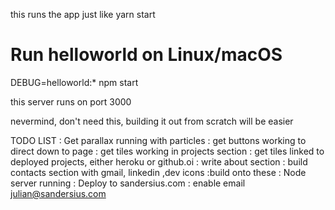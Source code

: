 

this runs the app just like yarn start

# Run helloworld on Linux/macOS
DEBUG=helloworld:* npm start

 this server runs on port 3000 

 nevermind, don't need this, building it out from scratch will be easier

 TODO LIST 
 : Get parallax running with particles
 : get buttons working to direct down to page 
 : get tiles working in projects section 
 : get tiles linked to deployed projects, either heroku or github.oi
 : write about section 
 : build contacts section with gmail, linkedin ,dev icons
    :build onto these
 : Node server running
 : Deploy to sandersius.com
 : enable email julian@sandersius.com
